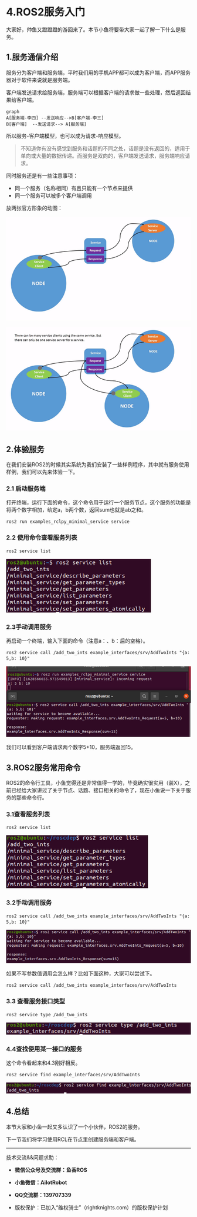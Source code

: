 # 4.ROS2服务入门

大家好，帅鱼又蹬蹬蹬的游回来了。本节小鱼将要带大家一起了解一下什么是服务。

## 1.服务通信介绍

服务分为客户端和服务端，平时我们用的手机APP都可以成为客户端，而APP服务器对于软件来说就是服务端。

客户端发送请求给服务端，服务端可以根据客户端的请求做一些处理，然后返回结果给客户端。

```mermaid
graph 
A[服务端-李四] --发送响应-->B[客户端-李三]
B[客户端]  --发送请求--> A[服务端]
```

所以服务-客户端模型，也可以成为请求-响应模型。

> 不知道你有没有感觉到服务和话题的不同之处，话题是没有返回的，适用于单向或大量的数据传递。而服务是双向的，客户端发送请求，服务端响应请求。

同时服务还是有一些注意事项：

- 同一个服务（名称相同）有且只能有一个节点来提供
- 同一个服务可以被多个客户端调用

放两张官方形象的动图：

![](4.ROS2服务入门/imgs/Service-SingleServiceClient.gif)

![](4.ROS2服务入门/imgs/Service-MultipleServiceClient.gif)

## 2.体验服务

在我们安装ROS2的时候其实系统为我们安装了一些样例程序，其中就有服务使用样例，我们可以先来体验一下。

### 2.1 启动服务端

打开终端，运行下面的命令，这个命令用于运行一个服务节点，这个服务的功能是将两个数字相加，给定a，b两个数，返回sum也就是ab之和。

```
ros2 run examples_rclpy_minimal_service service
```

### 2.2 使用命令查看服务列表

```
ros2 service list
```

![image-20210810104048993](4.ROS2服务入门/imgs/image-20210810104048993.png)

### 2.3手动调用服务

再启动一个终端，输入下面的命令（注意a：、b：后的空格）。

```
ros2 service call /add_two_ints example_interfaces/srv/AddTwoInts "{a: 5,b: 10}"
```

![image-20210810113831471](4.ROS2服务入门/imgs/image-20210810113831471.png)

我们可以看到客户端请求两个数字5+10，服务端返回15。

## 3.ROS2服务常用命令

ROS2的命令行工具，小鱼觉得还是非常值得一学的，毕竟确实很实用（装X），之前已经给大家讲过了关于节点、话题、接口相关的命令了，现在小鱼说一下关于服务的那些命令行。

### 3.1查看服务列表

```
ros2 service list
```

![image-20210810115216800](4.ROS2服务入门/imgs/image-20210810115216800.png)

### 3.2手动调用服务

```
ros2 service call /add_two_ints example_interfaces/srv/AddTwoInts "{a: 5,b: 10}"
```

![image-20210810115316799](4.ROS2服务入门/imgs/image-20210810115316799.png)

如果不写参数值调用会怎么样？比如下面这种，大家可以尝试下。

```
ros2 service call /add_two_ints example_interfaces/srv/AddTwoInts
```

### 3.3 查看服务接口类型

```
ros2 service type /add_two_ints
```

![image-20210810115428267](4.ROS2服务入门/imgs/image-20210810115428267.png)

### 4.4查找使用某一接口的服务

这个命令看起来和4.3刚好相反。

```
ros2 service find example_interfaces/srv/AddTwoInts
```

![image-20210810115552147](4.ROS2服务入门/imgs/image-20210810115552147.png)



## 4.总结

本节大家和小鱼一起又多认识了一个小伙伴，ROS2的服务。

下一节我们将学习使用RCL在节点里创建服务端和客户端。





--------------

技术交流&&问题求助：

- **微信公众号及交流群：鱼香ROS**
- **小鱼微信：AiIotRobot**
- **QQ交流群：139707339**

- 版权保护：已加入“维权骑士”（rightknights.com）的版权保护计划
